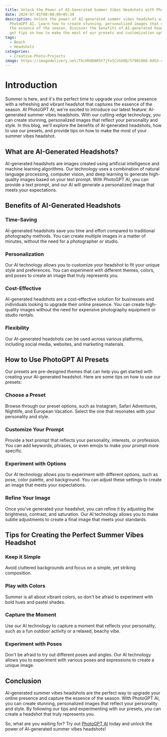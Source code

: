 ```yaml
---
title: Unlock the Power of AI-Generated Summer Vibes Headshots with PhotoGPT AI
date: 2024-07-01T00:00:00+05:30
description: Unlock the power of AI-generated summer vibes headshots with
  PhotoGPT AI. Learn how to create stunning, personalized images that capture
  the essence of the season. Discover the benefits of AI-generated headshots and
  get tips on how to make the most of our presets and customization options.
tags:
  - Beach
  - Headshots
categories:
  - Creative-Photo-Projects
image: https://imagedelivery.net/TkcHhODAR5Y7jFoICvSX0Q/57901966-8d53-4989-674c-19f155e57a00/q=100,gamma=1.1
---
```

# Introduction

Summer is here, and it's the perfect time to upgrade your online presence with a refreshing and vibrant headshot that captures the essence of the season. At PhotoGPT AI, we're excited to introduce our latest feature: AI-generated summer vibes headshots. With our cutting-edge technology, you can create stunning, personalized images that reflect your personality and style. In this blog, we'll explore the benefits of AI-generated headshots, how to use our presets, and provide tips on how to make the most of your summer vibes headshot.

## What are AI-Generated Headshots?

AI-generated headshots are images created using artificial intelligence and machine learning algorithms. Our technology uses a combination of natural language processing, computer vision, and deep learning to generate high-quality images based on your text prompt. With PhotoGPT AI, you can provide a text prompt, and our AI will generate a personalized image that meets your expectations.

## Benefits of AI-Generated Headshots

### Time-Saving
AI-generated headshots save you time and effort compared to traditional photography methods. You can create multiple images in a matter of minutes, without the need for a photographer or studio.

### Personalization
Our AI technology allows you to customize your headshot to fit your unique style and preferences. You can experiment with different themes, colors, and poses to create an image that truly represents you.

### Cost-Effective
AI-generated headshots are a cost-effective solution for businesses and individuals looking to upgrade their online presence. You can create high-quality images without the need for expensive photography equipment or studio rentals.

### Flexibility
Our AI-generated headshots can be used across various platforms, including social media, websites, and marketing materials.

## How to Use PhotoGPT AI Presets

Our presets are pre-designed themes that can help you get started with creating your AI-generated headshot. Here are some tips on how to use our presets:

### Choose a Preset
Browse through our preset options, such as Instagram, Safari Adventures, Nightlife, and European Vacation. Select the one that resonates with your personality and style.

### Customize Your Prompt
Provide a text prompt that reflects your personality, interests, or profession. You can add keywords, phrases, or even emojis to make your prompt more specific.

### Experiment with Options
Our AI technology allows you to experiment with different options, such as pose, color palette, and background. You can adjust these settings to create an image that meets your expectations.

### Refine Your Image
Once you've generated your headshot, you can refine it by adjusting the brightness, contrast, and saturation. Our AI technology allows you to make subtle adjustments to create a final image that meets your standards.

## Tips for Creating the Perfect Summer Vibes Headshot

### Keep it Simple
Avoid cluttered backgrounds and focus on a simple, yet striking composition.

### Play with Colors
Summer is all about vibrant colors, so don't be afraid to experiment with bold hues and pastel shades.

### Capture the Moment
Use our AI technology to capture a moment that reflects your personality, such as a fun outdoor activity or a relaxed, beachy vibe.

### Experiment with Poses
Don't be afraid to try out different poses and angles. Our AI technology allows you to experiment with various poses and expressions to create a unique image.

## Conclusion

AI-generated summer vibes headshots are the perfect way to upgrade your online presence and capture the essence of the season. With PhotoGPT AI, you can create stunning, personalized images that reflect your personality and style. By following our tips and experimenting with our presets, you can create a headshot that truly represents you.

So, what are you waiting for? Try out [PhotoGPT AI](https://www.photogptai.com/) today and unlock the power of AI-generated summer vibes headshots!
